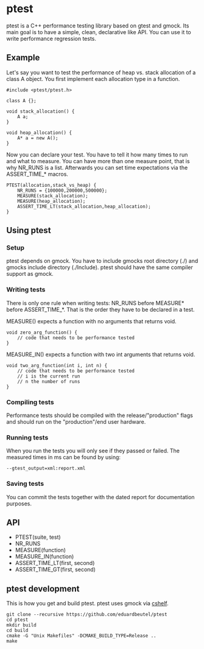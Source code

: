 # ptest

ptest is a C++ performance testing library based on gtest and gmock. 
Its main goal is to have a simple, clean, declarative like API.
You can use it to write performance regression tests.

## Example

Let's say you want to test the performance of heap vs. stack allocation of a class A object.
You first implement each allocation type in a function. 

    #include <ptest/ptest.h>

    class A {};
    
    void stack_allocation() {
        A a;
    }
    
    void heap_allocation() {
        A* a = new A();
    }

Now you can declare your test. 
You have to tell it how many times to run and what to measure.
You can have more than one measure point, that is why NR_RUNS is a list.
Afterwards you can set time expectations via the ASSERT_TIME_* macros.

    PTEST(allocation,stack_vs_heap) {
        NR_RUNS = {100000,200000,500000};
        MEASURE(stack_allocation);
        MEASURE(heap_allocation);
        ASSERT_TIME_LT(stack_allocation,heap_allocation);
    }
    
## Using ptest

### Setup

ptest depends on gmock.
You have to include gmocks root directory (./) and gmocks include directory (./Include).
ptest should have the same compiler support as gmock.

### Writing tests

There is only one rule when writing tests: NR_RUNS before MEASURE* before ASSERT_TIME_*. 
That is the order they have to be declared in a test.

MEASURE() expects a function with no arguments that returns void.

    void zero_arg_function() {
        // code that needs to be performance tested
    }
    
MEASURE_IN() expects a function with two int arguments that returns void.

    void two_arg_function(int i, int n) {
        // code that needs to be performance tested
        // i is the current run
        // n the number of runs
    }

### Compiling tests

Performance tests should be compiled with the release/"production" flags and should run on 
the "production"/end user hardware.

### Running tests

When you run the tests you will only see if they passed or failed. 
The measured times in ms can be found by using:

    --gtest_output=xml:report.xml
    
### Saving tests

You can commit the tests together with the dated report for documentation purposes.
    
## API

- PTEST(suite, test)
- NR_RUNS 
- MEASURE(function)
- MEASURE_IN(function)
- ASSERT_TIME_LT(first, second)
- ASSERT_TIME_GT(first, second)

## ptest development

This is how you get and build ptest. 
ptest uses gmock via [cshelf](https://github.com/eduardbeutel/cshelf).

    git clone --recursive https://github.com/eduardbeutel/ptest
    cd ptest
    mkdir build
    cd build
    cmake -G "Unix Makefiles" -DCMAKE_BUILD_TYPE=Release ..
    make
    




